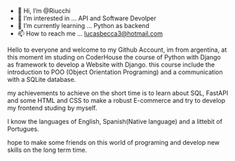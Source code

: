 - 👋 Hi, I’m @Riucchi
- 👀 I’m interested in ... API and Software Devolper
- 🌱 I’m currently learning ... Python as backend 
- 📫 How to reach me ... lucasbecca3@hotmail.com

<!---
Riucchi/Riucchi is a ✨ special ✨ repository because its `README.md` (this file) appears on your GitHub profile.
You can click the Preview link to take a look at your changes.
--->


Hello to everyone and welcome to my Github Account, im from argentina, at this moment im studing on CoderHouse the course of Python with Django as framework to develop a Website with Django. this course include the introduction to POO (Object Orientation Programing) and a communication with a SQLite database.

my achievements to achieve on the short time is to learn about SQL, FastAPI and some HTML and CSS to make a robust E-commerce and try to develop my frontend studing by myself.

I know the languages of English, Spanish(Native language) and a littebit of Portugues.

hope to make some friends on this world of programing and develop new skills on the long term time.


